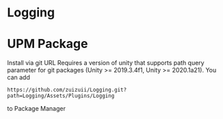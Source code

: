 # Logging

# UPM Package

Install via git URL
Requires a version of unity that supports path query parameter for git packages (Unity >= 2019.3.4f1, Unity >= 2020.1a21). You can add 
```
https://github.com/zuizuii/Logging.git?path=Logging/Assets/Plugins/Logging
```
to Package Manager

